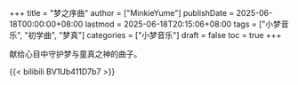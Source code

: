+++
title = "梦之序曲"
author = ["MinkieYume"]
publishDate = 2025-06-18T00:00:00+08:00
lastmod = 2025-06-18T20:15:06+08:00
tags = ["小梦音乐", "初学曲", "梦真"]
categories = ["小梦音乐"]
draft = false
toc = true
+++

献给心目中守护梦与童真之神的曲子。

{{< bilibili BV1Ub411D7b7 >}}
